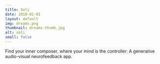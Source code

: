 ```yaml
---
title: Soli
date: 2018-01-01
layout: default
img: dreams.png
thumbnail: dreams-thumb.jpg
alt: soli
small: false
---
```


Find your inner composer, where your mind is the controller: A generative audio-visual neurofeedback app.
